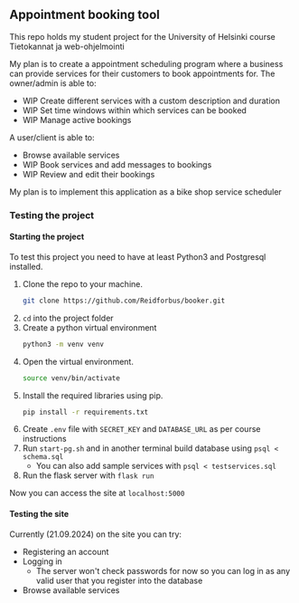 ## Appointment booking tool

This repo holds my student project for the University of Helsinki course Tietokannat ja web-ohjelmointi

My plan is to create a appointment scheduling program where a business can provide services for their customers to book appointments for.
The owner/admin is able to:
- WIP Create different services with a custom description and duration
- WIP Set time windows within which services can be booked
- WIP Manage active bookings

A user/client is able to:
- Browse available services
- WIP Book services and add messages to bookings
- WIP Review and edit their bookings

My plan is to implement this application as a bike shop service scheduler

### Testing the project

#### Starting the project

To test this project you need to have at least Python3 and Postgresql installed.

1. Clone the repo to your machine.
    ```bash
    git clone https://github.com/Reidforbus/booker.git
    ```
2. ```cd``` into the project folder
3. Create a python virtual environment
    ```bash
    python3 -m venv venv
    ```
4. Open the virtual environment.
    ```bash
    source venv/bin/activate
    ```
5. Install the required libraries using pip.
    ```bash
    pip install -r requirements.txt
    ```
6. Create ```.env``` file with ```SECRET_KEY``` and ```DATABASE_URL``` as per course instructions
7. Run ```start-pg.sh``` and in another terminal build database using ```psql < schema.sql``` 
    - You can also add sample services with ```psql < testservices.sql```
8. Run the flask server with ```flask run```

Now you can access the site at ```localhost:5000```

#### Testing the site

Currently (21.09.2024) on the site you can try:
- Registering an account
- Logging in
    - The server won't check passwords for now so you can log in as any valid user that you register into the database
- Browse available services
